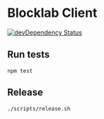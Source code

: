 # Blocklab Client
[![devDependency Status](https://david-dm.org/axelhodler/blabfront/dev-status.svg)](https://david-dm.org/axelhodler/blabfront#info=devDependencies)

## Run tests

    npm test

## Release

    ./scripts/release.sh

